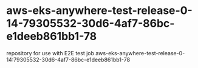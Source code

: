 # aws-eks-anywhere-test-release-0-14-79305532-30d6-4af7-86bc-e1deeb861bb1-78
repository for use with E2E test job aws-eks-anywhere-test-release-0-14:79305532-30d6-4af7-86bc-e1deeb861bb1-78
